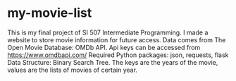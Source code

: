 # my-movie-list
This is my final project of SI 507 Intermediate Programming. 
I made a website to store movie information for future access. 
Data comes from The Open Movie Database: OMDb API. Api keys can be accessed from https://www.omdbapi.com/
Required Python packages: json, requests, flask
Data Structure: Binary Search Tree. The keys are the years of the movie, values are the lists of movies of certain year.

